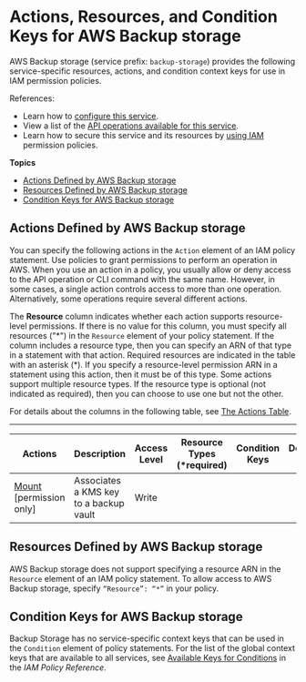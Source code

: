 # Actions, Resources, and Condition Keys for AWS Backup storage<a name="list_awsbackupstorage"></a>

AWS Backup storage \(service prefix: `backup-storage`\) provides the following service\-specific resources, actions, and condition context keys for use in IAM permission policies\.

References:
+ Learn how to [configure this service](https://docs.aws.amazon.com/aws-backup/latest/devguide/)\.
+ View a list of the [API operations available for this service](https://docs.aws.amazon.com/aws-backup/latest/devguide/)\.
+ Learn how to secure this service and its resources by [using IAM](https://docs.aws.amazon.com/aws-backup/latest/devguide/security-considerations.html#authentication) permission policies\.

**Topics**
+ [Actions Defined by AWS Backup storage](#awsbackupstorage-actions-as-permissions)
+ [Resources Defined by AWS Backup storage](#awsbackupstorage-resources-for-iam-policies)
+ [Condition Keys for AWS Backup storage](#awsbackupstorage-policy-keys)

## Actions Defined by AWS Backup storage<a name="awsbackupstorage-actions-as-permissions"></a>

You can specify the following actions in the `Action` element of an IAM policy statement\. Use policies to grant permissions to perform an operation in AWS\. When you use an action in a policy, you usually allow or deny access to the API operation or CLI command with the same name\. However, in some cases, a single action controls access to more than one operation\. Alternatively, some operations require several different actions\.

The **Resource** column indicates whether each action supports resource\-level permissions\. If there is no value for this column, you must specify all resources \("\*"\) in the `Resource` element of your policy statement\. If the column includes a resource type, then you can specify an ARN of that type in a statement with that action\. Required resources are indicated in the table with an asterisk \(\*\)\. If you specify a resource\-level permission ARN in a statement using this action, then it must be of this type\. Some actions support multiple resource types\. If the resource type is optional \(not indicated as required\), then you can choose to use one but not the other\.

For details about the columns in the following table, see [The Actions Table](reference_policies_actions-resources-contextkeys.md#actions_table)\.


****  

| Actions | Description | Access Level | Resource Types \(\*required\) | Condition Keys | Dependent Actions | 
| --- | --- | --- | --- | --- | --- | 
|   [ Mount ](https://docs.aws.amazon.com/aws-backup/latest/devguide/API_Mount.html) \[permission only\] | Associates a KMS key to a backup vault | Write |  |  |  | 

## Resources Defined by AWS Backup storage<a name="awsbackupstorage-resources-for-iam-policies"></a>

AWS Backup storage does not support specifying a resource ARN in the `Resource` element of an IAM policy statement\. To allow access to AWS Backup storage, specify `“Resource”: “*”` in your policy\.

## Condition Keys for AWS Backup storage<a name="awsbackupstorage-policy-keys"></a>

Backup Storage has no service\-specific context keys that can be used in the `Condition` element of policy statements\. For the list of the global context keys that are available to all services, see [Available Keys for Conditions](reference_policies_condition-keys.html#AvailableKeys) in the *IAM Policy Reference*\.